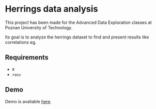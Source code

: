# Herrings data analysis

This project has been made for the Advanced Data Exploration classes at Poznan University of Technology.

Its goal is to analyze the herrings dataset to find and present results like correlations eg.

## Requirements

- `R`
- `renv`

## Demo
Demo is avaliable [here](https://cheriit.github.io/herrings-data-analysis/).